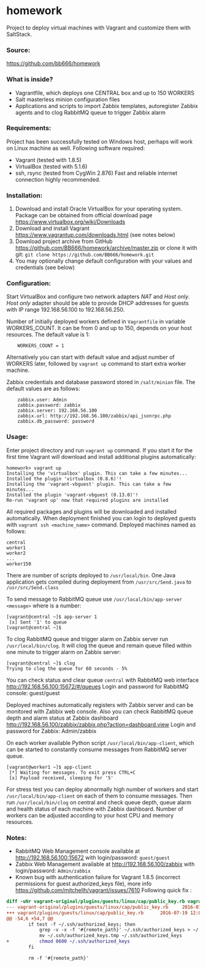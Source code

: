 homework
========
Project to deploy virtual machines with Vagrant and customize them with SaltStack.

### Source: 
https://github.com/bb666/homework

### What is inside?
 - Vagrantfile, which deploys one CENTRAL box and up to 150 WORKERS
 - Salt masterless minion configuration files
 - Applications and scripts to import Zabbix templates, autoregister Zabbix agents and to clog RabbitMQ queue to trigger Zabbix alarm

### Requirements:
Project has been successfully tested on Windows host, perhaps will work on Linux machine as well. Following software required:
 - Vagrant (tested with 1.8.5)
 - VirtualBox (tested with 5.1.6)
 - ssh, rsync (tested from CygWin 2.876)
Fast and reliable internet connection highly recommended.

### Installation:
1. Download and install Oracle VirtualBox for your operating system. Package can be obtained from official download page https://www.virtualbox.org/wiki/Downloads
2. Download and install Vagrant https://www.vagrantup.com/downloads.html (see notes below)
3. Download project archive from GitHub https://github.com/BB666/homework/archive/master.zip or clone it with git: `git clone https://github.com/BB666/homework.git`
4. You may optionally change default configuration with your values and credentials (see below)

### Configuration:
Start VirtualBox and configure two network adapters _NAT_ and _Host only_. _Host only_ adapter should be able to provide DHCP addresses for guests with IP range 192.168.56.100 to 192.168.56.250.

Number of initially deployed workers defined in `Vagrantfile` in variable WORKERS_COUNT. It can be from 0 and up to 150, depends on your host resources. The default value is 1:
```
    WORKERS_COUNT = 1
```
Alternatively you can start with default value and adjust number of WORKERS later, followed by `vagrant up` command to start extra worker machine.

Zabbix credentials and database password stored in `/salt/minion` file. The default values are as follows:
```
    zabbix.user: Admin
    zabbix.password: zabbix
    zabbix.server: 192.168.56.100
    zabbix.url: http://192.168.56.100/zabbix/api_jsonrpc.php
    zabbix.db_password: password 
```
### Usage:
Enter project directory and run `vagrant up` command. If you start it for the first time Vagrant will download and install additional plugins automatically:
```
homework> vagrant up
Installing the 'virtualbox' plugin. This can take a few minutes...
Installed the plugin 'virtualbox (0.8.6)'!
Installing the 'vagrant-vbguest' plugin. This can take a few minutes...
Installed the plugin 'vagrant-vbguest (0.13.0)'!
Re-run 'vagrant up' now that required plugins are installed
```
All required packages and plugins will be downloaded and installed automatically.
When deployment finished you can login to deployed guests with `vagrant ssh <machine_name>` command. Deployed machines named as follows:
```
central
worker1
worker2
...
worker150
```
There are number of scripts deployed to `/usr/local/bin`. One Java application gets compiled during deployment from `/usr/src/Send.java` to `/usr/src/Send.class`

To send message to RabbitMQ queue use `/usr/local/bin/app-server <message>` where <message> is a number:
```
[vagrant@central ~]$ app-server 1
 [x] Sent '1' to queue
[vagrant@central ~]$
```
To clog RabbitMQ queue and trigger alarm on Zabbix server run `/usr/local/bin/clog`. It will clog the queue and remain queue filled within one minute to trigger alarm on Zabbix server:
```
[vagrant@central ~]$ clog
Trying to clog the queue for 60 seconds - 5%
```
You can check status and clear queue `central` with RabbitMQ web interface http://192.168.56.100:15672/#/queues
Login and password for RabbitMQ console: guest/guest

Deployed machines automatically registers with Zabbix server and can be monitored with Zabbix web console. Also you can check RabbitMQ queue depth and alarm status at Zabbix dashboard http://192.168.56.100/zabbix/zabbix.php?action=dashboard.view
Login and password for Zabbix: Admin/zabbix

On each worker available Python script `/usr/local/bin/app-client`, which can be started to constantly consume messages from RabbitMQ server queue.
```
[vagrant@worker1 ~]$ app-client
 [*] Waiting for messages. To exit press CTRL+C
 [x] Payload received, sleeping for '5'
```

For stress test you can deploy abnormally high number of workers and start `/usr/local/bin/app-client` on each of them to consume messages. Then run `/usr/local/bin/clog` on central and check queue depth, queue alarm and health status of each machine with Zabbix dashboard. Number of workers can be adjusted according to your host CPU and memory resources. 

### Notes:
* RabbitMQ Web Management console available at http://192.168.56.100:15672 with login/password: `guest/guest`
* Zabbix Web Management available at http://192.168.56.100/zabbix with login/password: `Admin/zabbix`
* Known bug with authentication failure for Vagrant 1.8.5 (incorrect permissions for guest authorized_keys file), more info https://github.com/mitchellh/vagrant/issues/7610
  Following quick fix :
``` diff
diff -uNr vagrant-original/plugins/guests/linux/cap/public_key.rb vagrant/plugins/guests/linux/cap/public_key.rb
--- vagrant-original/plugins/guests/linux/cap/public_key.rb     2016-07-19 12:06:56.575045974 -0500
+++ vagrant/plugins/guests/linux/cap/public_key.rb      2016-07-19 12:07:34.303376009 -0500
@@ -54,6 +54,7 @@
        if test -f ~/.ssh/authorized_keys; then
            grep -v -x -f '#{remote_path}' ~/.ssh/authorized_keys > ~/.ssh/authorized_keys.tmp
            mv ~/.ssh/authorized_keys.tmp ~/.ssh/authorized_keys
+           chmod 0600 ~/.ssh/authorized_keys
        fi

        rm -f '#{remote_path}'
```
